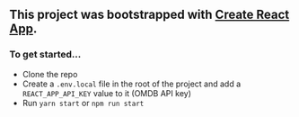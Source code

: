 ## This project was bootstrapped with [Create React App](https://github.com/facebook/create-react-app).

### To get started...

- Clone the repo
- Create a `.env.local` file in the root of the project and add a `REACT_APP_API_KEY` value to it (OMDB API key)
- Run `yarn start` or `npm run start`
